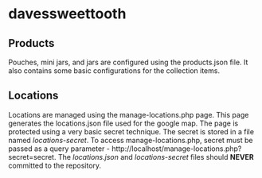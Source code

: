 # davessweettooth

## Products
Pouches, mini jars, and jars are configured using the products.json file. It also contains some basic configurations for the collection items.

## Locations
Locations are managed using the manage-locations.php page. This page generates the locations.json file used for the google map. The page is protected using a very basic secret technique. The secret is stored in a file named _locations-secret_. To access manage-locations.php, secret must be passed as a query parameter - http://localhost/manage-locations.php?secret=secret. The _locations.json_ and _locations-secret_ files should __NEVER__ committed to the repository.
